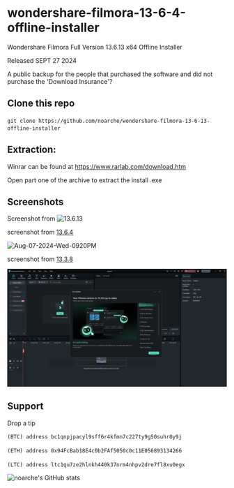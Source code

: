 # wondershare-filmora-13-6-4-offline-installer

Wondershare Filmora Full Version 13.6.13 x64 Offline Installer 

Released SEPT 27 2024

A public backup for the people that purchased the software and did not purchase the 'Download Insurance'? 


## Clone this repo

`git clone https://github.com/noarche/wondershare-filmora-13-6-13-offline-installer`


## Extraction:

Winrar can be found at https://www.rarlab.com/download.htm

Open part one of the archive to extract the install .exe






## Screenshots

Screenshot from ![13.6.13](https://github.com/user-attachments/assets/ab6e2695-f5ea-4f05-be68-3092591642fd)

screenshot from [13.6.4](https://github.com/noarche/-wondershare-filmora-13-6-4-offline-installer)

![Aug-07-2024-Wed-0920PM](https://github.com/user-attachments/assets/00f369fb-30a7-4716-b3cf-c5a3ba5732f6)


screenshot from [13.3.8](https://github.com/noarche/wondershare-filmora-13-offline-installer/)

![screenshot](https://raw.githubusercontent.com/noarche/wondershare-filmora-13-offline-installer/main/Screenshot%202024-06-25%20060906.png)

## Support

Drop a tip

    (BTC) address bc1qnpjpacyl9sff6r4kfmn7c227ty9g50suhr0y9j
    
    (ETH) address 0x94FcBab18E4c0b2FAf5050c0c11E056893134266
    
    (LTC) address ltc1qu7ze2hlnkh440k37nrm4nhpv2dre7fl8xu0egx


![noarche's GitHub stats](https://github-readme-stats.vercel.app/api?username=noarche&show_icons=true&theme=transparent)
